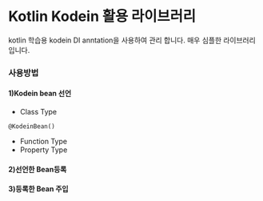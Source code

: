 # Kotlin Kodein 활용 라이브러리
kotlin 학습용
kodein DI anntation을 사용하여 관리 합니다.
매우 심플한 라이브러리입니다.

### 사용방법
#### 1)Kodein bean 선언
- Class Type
```
@KodeinBean()
```
- Function Type
- Property Type

#### 2)선언한 Bean등록

#### 3)등록한 Bean 주입


